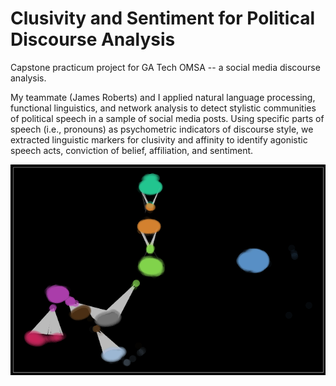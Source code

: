 # Clusivity and Sentiment for Political Discourse Analysis

Capstone practicum project for GA Tech OMSA -- a social media discourse analysis.

My teammate (James Roberts) and I applied natural language processing,
functional linguistics, and network analysis to detect stylistic communities of
political speech in a sample of social media posts. Using specific parts of
speech (i.e., pronouns) as psychometric indicators of discourse style, we
extracted linguistic markers for clusivity and affinity to identify agonistic
speech acts, conviction of belief, affiliation, and sentiment.

![Results of graph community detection experiment](images/Piper_thumb.png)
